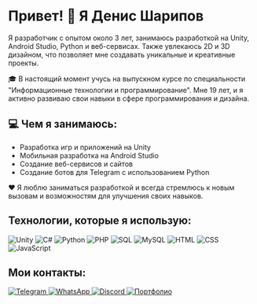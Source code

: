 
  <h1>Привет! 👋 Я Денис Шарипов</h1>

  <p>Я разработчик с опытом около 3 лет, занимаюсь разработкой на Unity, Android Studio, Python и веб-сервисах. Также увлекаюсь 2D и 3D дизайном, что позволяет мне создавать уникальные и креативные проекты.</p>
    <p>🎓 В настоящий момент учусь на выпускном курсе по специальности "Информационные технологии и программирование". Мне 19 лет, и я активно развиваю свои навыки в сфере программирования и дизайна.</p>
    <h2>💻 Чем я занимаюсь:</h2>
    <ul>
        <li>Разработка игр и приложений на Unity</li>
        <li>Мобильная разработка на Android Studio</li>
        <li>Создание веб-сервисов и сайтов</li>
        <li>Создание ботов для Telegram с использованием Python</li>
    </ul>
    <p>❤️ Я люблю заниматься разработкой и всегда стремлюсь к новым вызовам и возможностям для улучшения своих навыков.</p>
    <h2>Технологии, которые я использую:</h2>
    <p>
        <img src="https://img.shields.io/badge/-Unity-100000?style=flat-square&logo=unity&logoColor=white" alt="Unity">
        <img src="https://img.shields.io/badge/-C%23-239120?style=flat-square&logo=c-sharp&logoColor=white" alt="C#">
        <img src="https://img.shields.io/badge/-Python-3776AB?style=flat-square&logo=python&logoColor=white" alt="Python">
        <img src="https://img.shields.io/badge/-PHP-777BB4?style=flat-square&logo=php&logoColor=white" alt="PHP">
        <img src="https://img.shields.io/badge/-SQL-4479A1?style=flat-square&logo=mysql&logoColor=white" alt="SQL">
        <img src="https://img.shields.io/badge/-MySQL-4479A1?style=flat-square&logo=mysql&logoColor=white" alt="MySQL">
        <img src="https://img.shields.io/badge/-HTML-E34F26?style=flat-square&logo=html5&logoColor=white" alt="HTML">
        <img src="https://img.shields.io/badge/-CSS-1572B6?style=flat-square&logo=css3&logoColor=white" alt="CSS">
        <img src="https://img.shields.io/badge/-JavaScript-F7DF1E?style=flat-square&logo=javascript&logoColor=black" alt="JavaScript">
    </p>
    <h2>Мои контакты:</h2>
    <p>
        <a href="https://t.me/BaLastlll">
            <img src="https://img.shields.io/badge/Telegram-2CA5E0?style=for-the-badge&logo=telegram&logoColor=white" alt="Telegram">
        </a>
        <a href="https://wa.me/89151441026">
            <img src="https://img.shields.io/badge/WhatsApp-25D366?style=for-the-badge&logo=whatsapp&logoColor=white" alt="WhatsApp">
        </a>
        <a href="https://discord.com/channels/@balast228">
            <img src="https://img.shields.io/badge/Discord-5865F2?style=for-the-badge&logo=discord&logoColor=white" alt="Discord">
        </a>
        <a href="https://crimson-phantom.ru/">
            <img src="https://img.shields.io/badge/Портфолио-000000?style=for-the-badge&logo=about.me&logoColor=whit" alt="Портфолио">
        </a>
    </p>
